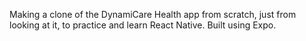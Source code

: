 Making a clone of the DynamiCare Health app from scratch, just from looking at it, to practice and learn React Native. Built using Expo.
